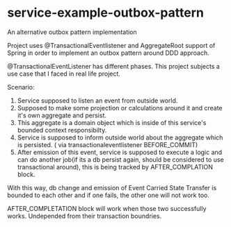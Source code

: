 # service-example-outbox-pattern
An alternative outbox pattern implementation

Project uses @TransactionalEventlistener and AggregateRoot support of Spring in order to implement an outbox pattern around DDD approach.

@TransactionalEventListener has different phases. This project subjects a use case that I faced in real life project.

Scenario:

1) Service supposed to listen an event from outside world.
2) Supposed to make some projection or calculations around it and create it's own aggregate and persist.
3) This aggregate is a domain object which is inside of this service's bounded context responsibilty.
4) Service is supposed to inform outside world about the aggregate which is persisted. ( via transactionaleventlistener BEFORE_COMMIT)
5) After emission of this event, service is supposed to execute a logic and can do another job(if its a db persist again, should be considered to use transactional around), this is being tracked by AFTER_COMPLATION block.

With this way, db change and emission of Event Carried State Transfer is bounded to each other and if one fails, the other one will not work too.

AFTER_COMPLETATION block will work when those two successfully works. Undepended from their transaction boundries.
